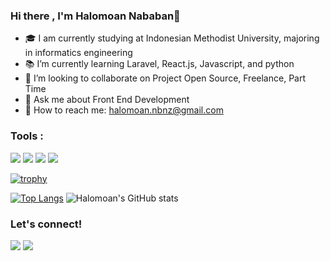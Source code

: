### Hi there , I'm Halomoan Nababan👋

- 🎓️ I am currently studying at Indonesian Methodist University, majoring in informatics engineering
- 📚️ I’m currently learning Laravel, React.js, Javascript, and python
- 👯 I’m looking to collaborate on Project Open Source, Freelance, Part Time
- 💬 Ask me about Front End Development
- 📧 How to reach me: halomoan.nbnz@gmail.com

### Tools :
<p>
    <img src="https://img.shields.io/badge/OS-Windwos-blue?&logo=windows" />
    <img src="https://img.shields.io/badge/Code-Php-blue?&logo=Php" />
    <img src="https://img.shields.io/badge/Text%20Editor-Visual%20Studio%20Code-blue?&logo=visual%20studio%20code&logoColor=blue" />
    <img src="https://gpvc.arturio.dev/hioan-dev" />
</p>

[![trophy](https://github-profile-trophy.vercel.app/?username=ryo-ma&margin-h=12&margin-w=12&theme=dracula)](https://github.com/hioan-dev/github-profile-trophy)

[![Top Langs](https://github-readme-stats.vercel.app/api/top-langs/?username=hioan-dev&layout=compact&theme=radical)](https://github.com/hioan-dev/github-readme-stats)
![Halomoan's GitHub stats](https://github-readme-stats.vercel.app/api?username=hioan-dev&show_icons=true&theme=radical)


### Let's connect!
<p>
    <a href="https://www.linkedin.com/in/halomoan-tech/" target="blank"><img src="https://img.shields.io/badge/Halomoan-30302f?style=flat&logo=linkedin" /></a>
    <a href="https://tw.halomoan.com" target="blank"><img src="https://img.shields.io/badge/@oan_hihi-30302f?style=flat&logo=twitter" /></a>
</p>

